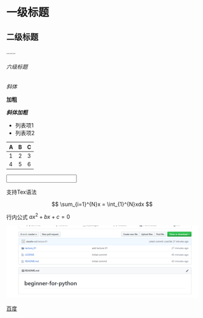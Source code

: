 # 一级标题
## 二级标题
……
###### 六级标题

*斜体*

**加粗**

***斜体加粗***

- 列表项1
- 列表项2

|A|B|C|
|---|---:|:---:|
|1|2|3|
|4|5|6|

<input type="text">

支持Tex语法

$$
\sum_{i=1}^{N}x = \int_{1}^{N}xdx
$$

行内公式 $ax^2+bx+c=0$

<img src="./images/abc.png">

[百度](https://www.baidu.com)